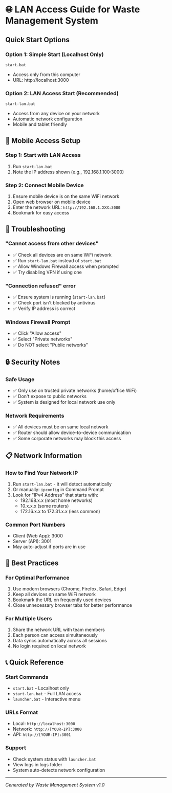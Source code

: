 # 🌐 LAN Access Guide for Waste Management System

## Quick Start Options

### Option 1: Simple Start (Localhost Only)
```
start.bat
```
- Access only from this computer
- URL: http://localhost:3000

### Option 2: LAN Access Start (Recommended)
```
start-lan.bat
```
- Access from any device on your network
- Automatic network configuration
- Mobile and tablet friendly

## 📱 Mobile Access Setup

### Step 1: Start with LAN Access
1. Run `start-lan.bat`
2. Note the IP address shown (e.g., 192.168.1.100:3000)

### Step 2: Connect Mobile Device
1. Ensure mobile device is on the same WiFi network
2. Open web browser on mobile device
3. Enter the network URL: `http://192.168.1.XXX:3000`
4. Bookmark for easy access

## 🔧 Troubleshooting

### "Cannot access from other devices"
- ✅ Check all devices are on same WiFi network
- ✅ Run `start-lan.bat` instead of `start.bat`
- ✅ Allow Windows Firewall access when prompted
- ✅ Try disabling VPN if using one

### "Connection refused" error
- ✅ Ensure system is running (`start-lan.bat`)
- ✅ Check port isn't blocked by antivirus
- ✅ Verify IP address is correct

### Windows Firewall Prompt
- ✅ Click "Allow access"
- ✅ Select "Private networks" 
- ✅ Do NOT select "Public networks"

## 🔒 Security Notes

### Safe Usage
- ✅ Only use on trusted private networks (home/office WiFi)
- ✅ Don't expose to public networks
- ✅ System is designed for local network use only

### Network Requirements  
- ✅ All devices must be on same local network
- ✅ Router should allow device-to-device communication
- ✅ Some corporate networks may block this access

## 📋 Network Information

### How to Find Your Network IP
1. Run `start-lan.bat` - it will detect automatically
2. Or manually: `ipconfig` in Command Prompt
3. Look for "IPv4 Address" that starts with:
   - 192.168.x.x (most home networks)
   - 10.x.x.x (some routers)
   - 172.16.x.x to 172.31.x.x (less common)

### Common Port Numbers
- Client (Web App): 3000
- Server (API): 3001
- May auto-adjust if ports are in use

## 🎯 Best Practices

### For Optimal Performance
1. Use modern browsers (Chrome, Firefox, Safari, Edge)
2. Keep all devices on same WiFi network
3. Bookmark the URL on frequently used devices
4. Close unnecessary browser tabs for better performance

### For Multiple Users
1. Share the network URL with team members
2. Each person can access simultaneously
3. Data syncs automatically across all sessions
4. No login required on local network

## 📞 Quick Reference

### Start Commands
- `start.bat` - Localhost only
- `start-lan.bat` - Full LAN access
- `launcher.bat` - Interactive menu

### URLs Format
- Local: `http://localhost:3000`
- Network: `http://[YOUR-IP]:3000`
- API: `http://[YOUR-IP]:3001`

### Support
- Check system status with `launcher.bat`
- View logs in logs folder
- System auto-detects network configuration

---
*Generated by Waste Management System v1.0*